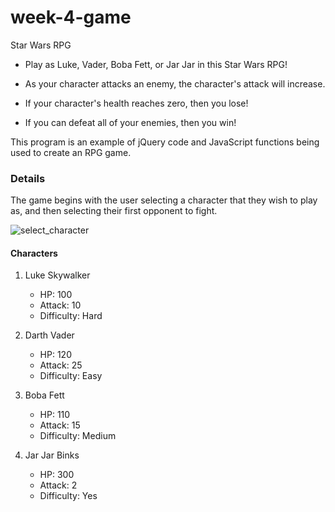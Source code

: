 # week-4-game
Star Wars RPG

* Play as Luke, Vader, Boba Fett, or Jar Jar in this Star Wars RPG!

* As your character attacks an enemy, the character's attack will increase.

* If your character's health reaches zero, then you lose!

* If you can defeat all of your enemies, then you win!


This program is an example of jQuery code and JavaScript functions being used to create an RPG game.

### Details

The game begins with the user selecting a character that they wish to play as, and then selecting their first opponent to fight. 

![select_character]()


#### Characters

1. Luke Skywalker
    * HP: 100
    * Attack: 10
    * Difficulty: Hard

2. Darth Vader
    * HP: 120
    * Attack: 25
    * Difficulty: Easy

3. Boba Fett
    * HP: 110
    * Attack: 15
    * Difficulty: Medium

4. Jar Jar Binks
    * HP: 300
    * Attack: 2
    * Difficulty: Yes



